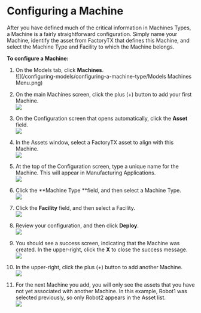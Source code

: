 # Configuring a Machine

After you have defined much of the critical information in Machines Types, a Machine is a fairly straightforward configuration. Simply name your Machine, identify the asset from FactoryTX that defines this Machine, and select the Machine Type and Facility to which the Machine belongs.

**To configure a Machine:**

1. On the Models tab, click **Machines**.  
   ![](/configuring-models/configuring-a-machine-type/Models Machines Menu.png)

2. On the main Machines screen, click the plus \(+\) button to add your first Machine.  
   ![](/configuring-models/configuring-a-machine-type/Machine1.png)

3. On the Configuration screen that opens automatically, click the **Asset** field.  
   ![](/configuring-models/configuring-a-machine-type/Machine2.png)

4. In the Assets window, select a FactoryTX asset to align with this Machine.  
   ![](/configuring-models/configuring-a-machine-type/Machine3.png)

5. At the top of the Configuration screen, type a unique name for the Machine. This will appear in Manufacturing Applications.  
   ![](/configuring-models/configuring-a-machine-type/Machine4.png)

6. Click the **Machine Type **field, and then select a Machine Type.  
   ![](/configuring-models/configuring-a-machine-type/Machine5.png)

7. Click the **Facility** field, and then select a Facility.  
   ![](/configuring-models/configuring-a-machine-type/Machine6.png)

8. Review your configuration, and then click **Deploy**.  
   ![](/configuring-models/configuring-a-machine-type/Machine7.png)

9. You should see a success screen, indicating that the Machine was created. In the upper-right, click the **X** to close the success message.  
   ![](/configuring-models/configuring-a-machine-type/Machine8.png)

10. In the upper-right, click the plus \(+\) button to add another Machine.  
    ![](/configuring-models/configuring-a-machine-type/Machine9.png)

11. For the next Machine you add, you will only see the assets that you have not yet associated with another Machine. In this example, Robot1 was selected previously, so only Robot2 appears in the Asset list.  
    ![](/configuring-models/configuring-a-machine-type/Machine10.png)



